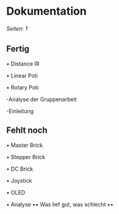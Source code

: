 # Dokumentation
###### Seiten: 1
## Fertig
• Distance IR

• Linear Poti

• Rotary Poti

-Analyse der Gruppenarbeit

-Einleitung
## Fehlt noch

• Master Brick

• Stepper Brick

• DC Brick

• Joystick

• OLED

• Analyse
•• Was lief gut, was schlecht
••  
